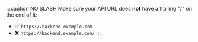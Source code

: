 :::caution NO SLASH
Make sure your API URL does **not** have a trailing "/" on the end of it:

- ✅ `https://backend.example.com`
- ❌ `https://backend.example.com/`
:::